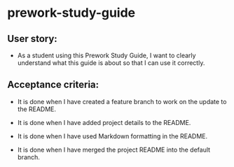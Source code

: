 # prework-study-guide

## User story:

* As a student using this Prework Study Guide, I want to clearly understand what this guide is about so that I can use it correctly.

## Acceptance criteria:

* It is done when I have created a feature branch to work on the update to the README.

* It is done when I have added project details to the README.

* It is done when I have used Markdown formatting in the README.

* It is done when I have merged the project README into the default branch.